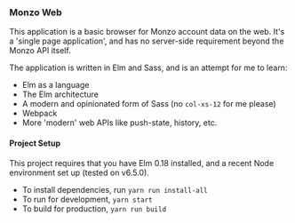 ### Monzo Web

This application is a basic browser for Monzo account data on the web. It's a
'single page application', and has no server-side requirement beyond the Monzo
API itself.

The application is written in Elm and Sass, and is an attempt for me to learn:

 - Elm as a language
 - The Elm architecture
 - A modern and opinionated form of Sass (no `col-xs-12` for me please)
 - Webpack
 - More 'modern' web APIs like push-state, history, etc.

#### Project Setup

This project requires that you have Elm 0.18 installed, and a recent Node
environment set up (tested on v6.5.0).

 - To install dependencies, run `yarn run install-all`
 - To run for development, `yarn start`
 - To build for production, `yarn run build`
